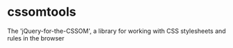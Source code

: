 # cssomtools
The 'jQuery-for-the-CSSOM', a library for working with CSS stylesheets and rules in the browser
